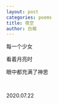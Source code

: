 ```yaml
---
layout: post
categories: poems
title: 夜空
author: 白楊
---
```


每一个少女

看着月亮时

眼中都充满了神思

&nbsp;

2020.07.22
